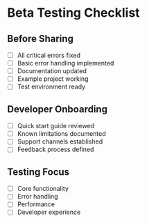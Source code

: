 # Beta Testing Checklist

## Before Sharing
- [ ] All critical errors fixed
- [ ] Basic error handling implemented
- [ ] Documentation updated
- [ ] Example project working
- [ ] Test environment ready

## Developer Onboarding
- [ ] Quick start guide reviewed
- [ ] Known limitations documented
- [ ] Support channels established
- [ ] Feedback process defined

## Testing Focus
- [ ] Core functionality
- [ ] Error handling
- [ ] Performance
- [ ] Developer experience
